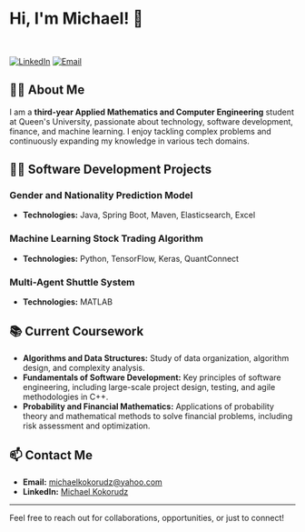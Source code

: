 # Hi, I'm Michael! 👋

<br/>

[![LinkedIn](https://img.shields.io/badge/LinkedIn-Connect-blue?logo=linkedin)](https://www.linkedin.com/in/michaelkokorudz/)
[![Email](https://img.shields.io/badge/Email-Contact%20Me-c14438?logo=mail)](mailto:michaelkokorudz@yahoo.com)

## 👨‍💼 About Me

I am a **third-year Applied Mathematics and Computer Engineering** student at Queen's University, passionate about technology, software development, finance, and machine learning. I enjoy tackling complex problems and continuously expanding my knowledge in various tech domains.

## 👨‍💻 Software Development Projects

### Gender and Nationality Prediction Model  
- **Technologies:** Java, Spring Boot, Maven, Elasticsearch, Excel  

### Machine Learning Stock Trading Algorithm  
- **Technologies:** Python, TensorFlow, Keras, QuantConnect  

### Multi-Agent Shuttle System  
- **Technologies:** MATLAB 
## 📚 Current Coursework

- **Algorithms and Data Structures:** Study of data organization, algorithm design, and complexity analysis.
- **Fundamentals of Software Development:** Key principles of software engineering, including large-scale project design, testing, and agile methodologies in C++.
- **Probability and Financial Mathematics:** Applications of probability theory and mathematical methods to solve financial problems, including risk assessment and optimization.


## 📫 Contact Me

- **Email:** [michaelkokorudz@yahoo.com](mailto:michaelkokorudz@yahoo.com)
- **LinkedIn:** [Michael Kokorudz](https://www.linkedin.com/in/michaelkokorudz/)

---

Feel free to reach out for collaborations, opportunities, or just to connect!

